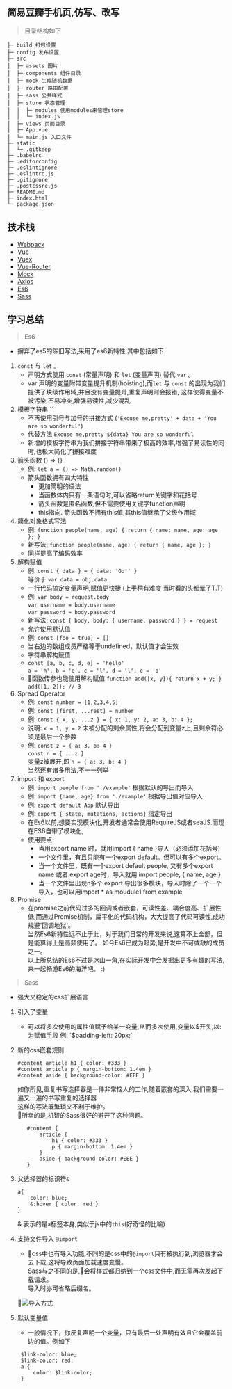 ## 简易豆瓣手机页,仿写、改写

> 目录结构如下
```
├─ build 打包设置
├─ config 发布设置
├─ src
│  ├─ assets 图片
│  ├─ components 组件目录
│  ├─ mock 生成随机数据
│  ├─ router 路由配置
│  ├─ sass 公共样式
│  ├─ store 状态管理
│  │  ├─ modules 使用modules来管理store
│  │  └─ index.js
│  ├─ views 页面目录
│  ├─ App.vue
│  └─ main.js 入口文件
├─ static
│  └─ .gitkeep
├─ .babelrc
├─ .editorconfig
├─ .eslintignore
├─ .eslintrc.js
├─ .gitignore
├─ .postcssrc.js
├─ README.md
├─ index.html
└─ package.json
```
## 技术栈
* [Webpack](https://webpack.js.org)
* [Vue](http://vuejs.org)
* [Vuex](https://vuex.vuejs.org)
* [Vue-Router](https://router.vuejs.org/zh/)
* [Mock](http://mockjs.com)
* [Axios](https://github.com/axios/axios)
* [Es6](http://es6.ruanyifeng.com)
* [Sass](https://www.sass.hk)

## 学习总结
> Es6  
   * 摒弃了es5的陈旧写法,采用了es6新特性,其中包括如下
   1. `const` 与 `let` 。
      * 声明方式使用 `const` (常量声明) 和 `let` (变量声明) 替代 `var` 。
      * var 声明的变量附带变量提升机制(hoisting),而`let` 与 `const` 的出现为我们提供了块级作用域,并且没有变量提升,重复声明则会报错,
      这样使得变量不被污染,不易冲突,增强易读性,减少混乱
   2. 模板字符串 ``
      * 不再使用引号与加号的拼接方式 (`'Excuse me,pretty' + data + 'You are so wonderful'`)
      * 代替方法 `Excuse me,pretty ${data} You are so wonderful`
      * 新增的模板字符串为我们拼接字符串带来了极高的效率,增强了易读性的同时,也极大简化了拼接难度
   3. 箭头函数 () => {}
      * 例: `let a = () => Math.random()`
      * 箭头函数拥有四大特性
         * 更加简明的语法
         * 当函数体内只有一条语句时,可以省略return关键字和花括号
         * 箭头函数是匿名函数,但不需要使用关键字function声明
         * this指向. 箭头函数不拥有this值,其this值继承了父级作用域
   4. 简化对象格式写法
      * 例: `function people(name, age) {
                 return {
                     name: name,
                     age: age
                 };
             }`
      * 新写法: `function people(name, age) {
                 return { name, age };
             }`
      * 同样提高了编码效率
   5. 解构赋值
      * 例: `const { data } = { data: 'Go!' }`  
       等价于 `var data = obj.data`
      * 一行代码搞定变量声明,赋值更快捷 (上手稍有难度 当时看的头都晕了T.T)
      * 例: `var body = request.body`  
             `var username = body.username`  
             `var password = body.password`
      * 新写法: `const { body, body: { username, password } } = request` 
      * 允许使用默认值
      * 例: `const [foo = true] = []`
      * 当右边的数组成员严格等于undefined，默认值才会生效
      * 字符串解构赋值  
      * `const [a, b, c, d, e] = 'hello'`  
        `a = 'h', b = 'e', c = 'l', d = 'l', e = 'o'`  
      * 函数传参也能使用解构赋值 
      `function add([x, y]){
        return x + y;
        }`  
        `add([1, 2]); // 3` 
   6. Spread Operator 
      * 例: `const number = [1,2,3,4,5]`
      * 例: `const [first, ...rest] = number`  
      * 例: `const { x, y, ...z } = { x: 1, y: 2, a: 3, b: 4 };`
      * 说明: `x = 1, y = 2` 未被分配的剩余属性,将会分配到变量z上,且剩余符必须是最后一个参数
      * 例: `const z = { a: 3, b: 4 }`  
      `const n = { ...z }`  
      变量z被展开,即 `n = { a: 3, b: 4 }`  
      当然还有诸多用法,不一一列举
   7. import 和 export
      * 例: `import people from './example'` 根据默认的导出而导入
      * 例: `import {name, age} from './example'` 根据导出值对应导入
      * 例: `export default App` 默认导出
      * 例: `export { state, mutations, actions}` 指定导出
      * 在Es6以前,想要实现模块化,开发者通常会使用RequireJS或者seaJS.而现在ES6自带了模块化,  
      * 使用要点:
         * 当用export name 时，就用import { name }导入（必须添加花括号)
         * 一个文件里，有且只能有一个export default。但可以有多个export。
         * 当一个文件里，既有一个export default people, 又有多个export name 或者 export age时，导入就用 import people, { name, age } 
         * 当一个文件里出现n多个 export 导出很多模块，导入时除了一个一个导入，也可以用import * as moudule1 from example
   8. Promise
      * 在promise之前代码过多的回调或者嵌套，可读性差、耦合度高、扩展性低,而通过Promise机制，扁平化的代码机构，大大提高了代码可读性,成功规避'回调地狱'。  
当然Es6新特性远不止于此，对于我们日常的开发来说,这算不上全部，但是能算得上是高频使用了。
如今Es6已成为趋势,是开发中不可或缺的成员之一。  
以上所总结的Es6不过是冰山一角,在实际开发中会发掘出更多有趣的写法,来一起畅游Es6的海洋吧。 :)
      
  > Sass
  
  * 强大又稳定的css扩展语言
  1. 引入了变量
     * 可以将多次使用的属性值赋予给某一变量,从而多次使用,变量以$开头,以:为赋值手段  
     例: `$padding-left: 20px;`
  2. 新的css嵌套规则
     ```
     #content article h1 { color: #333 }
     #content article p { margin-bottom: 1.4em }
     #content aside { background-color: #EEE }
        ```
        如你所见,重复书写选择器是一件非常恼人的工作,随着嵌套的深入,我们需要一遍又一遍的书写重复的选择器  
        这样的写法既繁琐又不利于维护。  
        所幸的是,机智的Sass很好的避开了这种问题。

     ```
        #content {
            article {
                h1 { color: #333 }
                p { margin-bottom: 1.4em }
            }
            aside { background-color: #EEE }
        }
        ```    
     
 3. 父选择器的标识符`&`
    ```
    a{
        color: blue;
        &:hover { color: red }
    }
    ```    
    & 表示的是`a`标签本身,类似于js中的`this`(好奇怪的比喻)
4. 支持文件导入 `@import`
   * css中也有导入功能,不同的是css中的`@import`只有被执行到,浏览器才会去下载,这将导致页面加载速度变慢。  
   Sass与之不同的是,会将样式都归纳到一个css文件中,而无需再次发起下载请求。  
   导入时亦可省略后缀名。  

   ![导入方式](https://www.sass.hk/images/p1.png)

5. 默认变量值
   * 一般情况下，你反复声明一个变量，只有最后一处声明有效且它会覆盖前边的值。例如下
   ```
    $link-color: blue;
    $link-color: red;
    a {
        color: $link-color;
    }
   ```